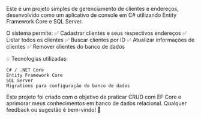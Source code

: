 Este é um projeto simples de gerenciamento de clientes e endereços, desenvolvido como um aplicativo de console em C# utilizando Entity Framework Core e SQL Server.

O sistema permite:
✅ Cadastrar clientes e seus respectivos endereços
✅ Listar todos os clientes
✅ Buscar clientes por ID
✅ Atualizar informações de clientes
✅ Remover clientes do banco de dados

💡 Tecnologias utilizadas:

    C# / .NET Core
    Entity Framework Core
    SQL Server
    Migrations para configuração do banco de dados

Este projeto foi criado com o objetivo de praticar CRUD com EF Core e aprimorar meus conhecimentos em banco de dados relacional. Qualquer feedback ou sugestão é bem-vindo! 🚀

